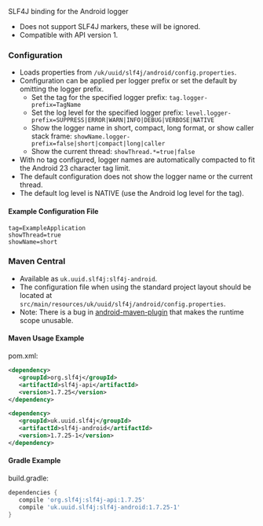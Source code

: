 SLF4J binding for the Android logger

* Does not support SLF4J markers, these will be ignored.
* Compatible with API version 1.

### Configuration

* Loads properties from `/uk/uuid/slf4j/android/config.properties`.
* Configuration can be applied per logger prefix or set the default by omitting the logger prefix.
    * Set the tag for the specified logger prefix:
      `tag.logger-prefix=TagName`
    * Set the log level for the specified logger prefix:
      `level.logger-prefix=SUPPRESS|ERROR|WARN|INFO|DEBUG|VERBOSE|NATIVE`
    * Show the logger name in short, compact, long format, or show caller stack frame:
      `showName.logger-prefix=false|short|compact|long|caller`
    * Show the current thread:
      `showThread.*=true|false`
* With no tag configured, logger names are automatically compacted to fit the Android 23 character tag limit. 
* The default configuration does not show the logger name or the current thread.
* The default log level is NATIVE (use the Android log level for the tag).

#### Example Configuration File

``` properties
tag=ExampleApplication
showThread=true
showName=short
```

### Maven Central

* Available as `uk.uuid.slf4j:slf4j-android`.
* The configuration file when using the standard project layout should be located at `src/main/resources/uk/uuid/slf4j/android/config.properties`.
* Note: There is a bug in [android-maven-plugin](https://code.google.com/p/maven-android-plugin/issues/detail?id=365) that makes the runtime scope unusable.

#### Maven Usage Example
pom.xml:

``` xml
<dependency>
   <groupId>org.slf4j</groupId>
   <artifactId>slf4j-api</artifactId>
   <version>1.7.25</version>
</dependency>

<dependency>
   <groupId>uk.uuid.slf4j</groupId>
   <artifactId>slf4j-android</artifactId>
   <version>1.7.25-1</version>
</dependency>
```

#### Gradle Example
build.gradle:

``` groovy
dependencies {
   compile 'org.slf4j:slf4j-api:1.7.25'
   compile 'uk.uuid.slf4j:slf4j-android:1.7.25-1'
}
```
